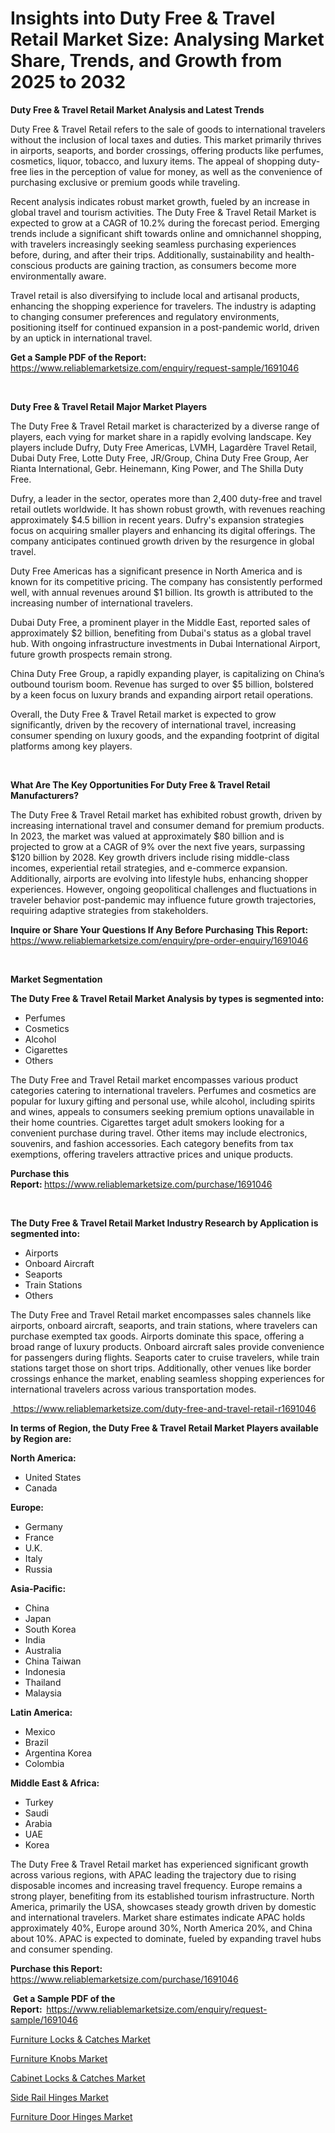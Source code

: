 <p><h1>Insights into Duty Free & Travel Retail Market Size: Analysing Market Share, Trends, and Growth from 2025 to 2032</h1></p><p><strong>Duty Free & Travel Retail Market Analysis and Latest Trends</strong></p>
<p><p>Duty Free & Travel Retail refers to the sale of goods to international travelers without the inclusion of local taxes and duties. This market primarily thrives in airports, seaports, and border crossings, offering products like perfumes, cosmetics, liquor, tobacco, and luxury items. The appeal of shopping duty-free lies in the perception of value for money, as well as the convenience of purchasing exclusive or premium goods while traveling.</p><p>Recent analysis indicates robust market growth, fueled by an increase in global travel and tourism activities. The Duty Free & Travel Retail Market is expected to grow at a CAGR of 10.2% during the forecast period. Emerging trends include a significant shift towards online and omnichannel shopping, with travelers increasingly seeking seamless purchasing experiences before, during, and after their trips. Additionally, sustainability and health-conscious products are gaining traction, as consumers become more environmentally aware.</p><p>Travel retail is also diversifying to include local and artisanal products, enhancing the shopping experience for travelers. The industry is adapting to changing consumer preferences and regulatory environments, positioning itself for continued expansion in a post-pandemic world, driven by an uptick in international travel.</p></p>
<p><strong>Get a Sample PDF of the Report:&nbsp;</strong> <a href="https://www.reliablemarketsize.com/enquiry/request-sample/1691046?utm_campaign=1836&utm_medium=2&utm_source=Github&utm_content=ia&utm_term=26032025&utm_id=duty-free-travel-retail">https://www.reliablemarketsize.com/enquiry/request-sample/1691046</a></p>
<p>&nbsp;</p>
<p><strong>Duty Free & Travel Retail Major Market Players</strong></p>
<p><p>The Duty Free & Travel Retail market is characterized by a diverse range of players, each vying for market share in a rapidly evolving landscape. Key players include Dufry, Duty Free Americas, LVMH, Lagardère Travel Retail, Dubai Duty Free, Lotte Duty Free, JR/Group, China Duty Free Group, Aer Rianta International, Gebr. Heinemann, King Power, and The Shilla Duty Free.</p><p>Dufry, a leader in the sector, operates more than 2,400 duty-free and travel retail outlets worldwide. It has shown robust growth, with revenues reaching approximately $4.5 billion in recent years. Dufry's expansion strategies focus on acquiring smaller players and enhancing its digital offerings. The company anticipates continued growth driven by the resurgence in global travel.</p><p>Duty Free Americas has a significant presence in North America and is known for its competitive pricing. The company has consistently performed well, with annual revenues around $1 billion. Its growth is attributed to the increasing number of international travelers.</p><p>Dubai Duty Free, a prominent player in the Middle East, reported sales of approximately $2 billion, benefiting from Dubai's status as a global travel hub. With ongoing infrastructure investments in Dubai International Airport, future growth prospects remain strong.</p><p>China Duty Free Group, a rapidly expanding player, is capitalizing on China’s outbound tourism boom. Revenue has surged to over $5 billion, bolstered by a keen focus on luxury brands and expanding airport retail operations.</p><p>Overall, the Duty Free & Travel Retail market is expected to grow significantly, driven by the recovery of international travel, increasing consumer spending on luxury goods, and the expanding footprint of digital platforms among key players.</p></p>
<p>&nbsp;</p>
<p><strong>What Are The Key Opportunities For Duty Free & Travel Retail Manufacturers?</strong></p>
<p><p>The Duty Free & Travel Retail market has exhibited robust growth, driven by increasing international travel and consumer demand for premium products. In 2023, the market was valued at approximately $80 billion and is projected to grow at a CAGR of 9% over the next five years, surpassing $120 billion by 2028. Key growth drivers include rising middle-class incomes, experiential retail strategies, and e-commerce expansion. Additionally, airports are evolving into lifestyle hubs, enhancing shopper experiences. However, ongoing geopolitical challenges and fluctuations in traveler behavior post-pandemic may influence future growth trajectories, requiring adaptive strategies from stakeholders.</p></p>
<p><strong>Inquire or Share Your Questions If Any Before Purchasing This Report:</strong> <a href="https://www.reliablemarketsize.com/enquiry/pre-order-enquiry/1691046?utm_campaign=1836&utm_medium=2&utm_source=Github&utm_content=ia&utm_term=26032025&utm_id=duty-free-travel-retail">https://www.reliablemarketsize.com/enquiry/pre-order-enquiry/1691046</a></p>
<p>&nbsp;</p>
<p><strong>Market Segmentation</strong></p>
<p><strong>The Duty Free & Travel Retail Market Analysis by types is segmented into:</strong></p>
<p><ul><li>Perfumes</li><li>Cosmetics</li><li>Alcohol</li><li>Cigarettes</li><li>Others</li></ul></p>
<p><p>The Duty Free and Travel Retail market encompasses various product categories catering to international travelers. Perfumes and cosmetics are popular for luxury gifting and personal use, while alcohol, including spirits and wines, appeals to consumers seeking premium options unavailable in their home countries. Cigarettes target adult smokers looking for a convenient purchase during travel. Other items may include electronics, souvenirs, and fashion accessories. Each category benefits from tax exemptions, offering travelers attractive prices and unique products.</p></p>
<p><strong>Purchase this Report:&nbsp;</strong><a href="https://www.reliablemarketsize.com/purchase/1691046?utm_campaign=1836&utm_medium=2&utm_source=Github&utm_content=ia&utm_term=26032025&utm_id=duty-free-travel-retail">https://www.reliablemarketsize.com/purchase/1691046</a></p>
<p>&nbsp;</p>
<p><strong>The Duty Free & Travel Retail Market Industry Research by Application is segmented into:</strong></p>
<p><ul><li>Airports</li><li>Onboard Aircraft</li><li>Seaports</li><li>Train Stations</li><li>Others</li></ul></p>
<p><p>The Duty Free and Travel Retail market encompasses sales channels like airports, onboard aircraft, seaports, and train stations, where travelers can purchase exempted tax goods. Airports dominate this space, offering a broad range of luxury products. Onboard aircraft sales provide convenience for passengers during flights. Seaports cater to cruise travelers, while train stations target those on short trips. Additionally, other venues like border crossings enhance the market, enabling seamless shopping experiences for international travelers across various transportation modes.</p></p>
<p><a href="https://www.reliablemarketsize.com/duty-free-and-travel-retail-r1691046?utm_campaign=1836&utm_medium=2&utm_source=Github&utm_content=ia&utm_term=26032025&utm_id=duty-free-travel-retail">&nbsp;https://www.reliablemarketsize.com/duty-free-and-travel-retail-r1691046</a></p>
<p><strong>In terms of Region, the Duty Free & Travel Retail Market Players available by Region are:</strong></p>
<p>
    <p> <strong> North America: </strong>
        <ul>
            <li>United States</li>
            <li>Canada</li>
        </ul>
        </p> 
    <p> <strong> Europe: </strong>
        <ul>
            <li>Germany</li>
            <li>France</li>
            <li>U.K.</li>
            <li>Italy</li>
            <li>Russia</li>
        </ul>
        </p> 
    <p> <strong> Asia-Pacific: </strong>
        <ul>
            <li>China</li>
            <li>Japan</li>
            <li>South Korea</li>
            <li>India</li>
            <li>Australia</li>
            <li>China Taiwan</li>
            <li>Indonesia</li>
            <li>Thailand</li>
            <li>Malaysia</li>
        </ul>
        </p> 
    <p> <strong> Latin America: </strong>
        <ul>
            <li>Mexico</li>
            <li>Brazil</li>
            <li>Argentina Korea</li>
            <li>Colombia</li>
        </ul>
        </p> 
    <p> <strong> Middle East & Africa: </strong>
        <ul>
            <li>Turkey</li>
            <li>Saudi</li>
            <li>Arabia</li>
            <li>UAE</li>
            <li>Korea</li>
        </ul>
    </p>
    </p>
<p><p>The Duty Free & Travel Retail market has experienced significant growth across various regions, with APAC leading the trajectory due to rising disposable incomes and increasing travel frequency. Europe remains a strong player, benefiting from its established tourism infrastructure. North America, primarily the USA, showcases steady growth driven by domestic and international travelers. Market share estimates indicate APAC holds approximately 40%, Europe around 30%, North America 20%, and China about 10%. APAC is expected to dominate, fueled by expanding travel hubs and consumer spending.</p></p>
<p><strong>Purchase this Report: </strong><a href="https://www.reliablemarketsize.com/purchase/1691046?utm_campaign=1836&utm_medium=2&utm_source=Github&utm_content=ia&utm_term=26032025&utm_id=duty-free-travel-retail">https://www.reliablemarketsize.com/purchase/1691046</a></p>
<p>&nbsp;<strong>Get a Sample PDF of the Report:&nbsp;&nbsp;</strong><a href="https://www.reliablemarketsize.com/enquiry/request-sample/1691046?utm_campaign=1836&utm_medium=2&utm_source=Github&utm_content=ia&utm_term=26032025&utm_id=duty-free-travel-retail">https://www.reliablemarketsize.com/enquiry/request-sample/1691046</a></p>
<p><strong></strong></p>
<p><p><a href="https://github.com/pomasifilo/Market-Research-Report-List-1/blob/main/furniture-locks-catches-market.md?utm_campaign=1836&utm_medium=2&utm_source=Github&utm_content=ia&utm_term=26032025&utm_id=duty-free-travel-retail">Furniture Locks & Catches Market</a></p><p><a href="https://github.com/avikalitesjj/Market-Research-Report-List-1/blob/main/furniture-knobs-market.md?utm_campaign=1836&utm_medium=2&utm_source=Github&utm_content=ia&utm_term=26032025&utm_id=duty-free-travel-retail">Furniture Knobs Market</a></p><p><a href="https://github.com/nontoengolo/Market-Research-Report-List-1/blob/main/cabinet-locks-catches-market.md?utm_campaign=1836&utm_medium=2&utm_source=Github&utm_content=ia&utm_term=26032025&utm_id=duty-free-travel-retail">Cabinet Locks & Catches Market</a></p><p><a href="https://github.com/amramcocosxa/Market-Research-Report-List-1/blob/main/side-rail-hinges-market.md?utm_campaign=1836&utm_medium=2&utm_source=Github&utm_content=ia&utm_term=26032025&utm_id=duty-free-travel-retail">Side Rail Hinges Market</a></p><p><a href="https://github.com/ceneabiruk11/Market-Research-Report-List-1/blob/main/furniture-door-hinges-market.md?utm_campaign=1836&utm_medium=2&utm_source=Github&utm_content=ia&utm_term=26032025&utm_id=duty-free-travel-retail">Furniture Door Hinges Market</a></p></p>